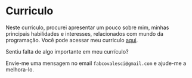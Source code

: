 

# Curriculo 

Neste curriculo, procurei apresentar um pouco sobre mim, minhas principais habilidades e interesses, relacionados com mundo da programação. Você pode acessar meu curriculo [aqui](https://fabriciocovalesci.github.io/).

Sentiu falta de algo importante em meu currículo?

Envie-me uma mensagem no email `fabcovalesci@gmail.com` e ajude-me a melhora-lo.